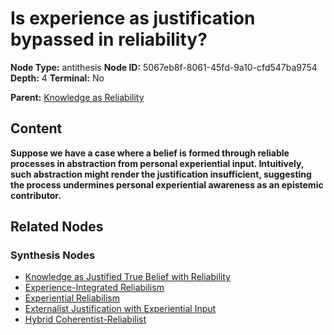 # Is experience as justification bypassed in reliability?

**Node Type:** antithesis
**Node ID:** 5067eb8f-8061-45fd-9a10-cfd547ba9754
**Depth:** 4
**Terminal:** No

**Parent:** [Knowledge as Reliability](knowledge-as-reliability-synthesis-a47f8b1b-8c2b-41b3-b18b-d4d3f230b342.md)

## Content

**Suppose we have a case where a belief is formed through reliable processes in abstraction from personal experiential input. Intuitively, such abstraction might render the justification insufficient, suggesting the process undermines personal experiential awareness as an epistemic contributor.**

## Related Nodes

### Synthesis Nodes

- [Knowledge as Justified True Belief with Reliability](knowledge-as-justified-true-belief-with-reliability-synthesis-53620613-7d91-4593-8b48-98bc2a3e0602.md)
- [Experience-Integrated Reliabilism](experience-integrated-reliabilism-synthesis-443de98a-165d-4b2d-9d9d-ff2bb442c47b.md)
- [Experiential Reliabilism](experiential-reliabilism-synthesis-518b84e0-d4a3-4f88-acc6-d0ac0487e696.md)
- [Externalist Justification with Experiential Input](externalist-justification-with-experiential-input-synthesis-7d7b47c5-938d-4673-9c3a-db2bbbc57e02.md)
- [Hybrid Coherentist-Reliabilist](hybrid-coherentist-reliabilist-synthesis-5d452788-d53d-48b7-a687-8661911530ae.md)
